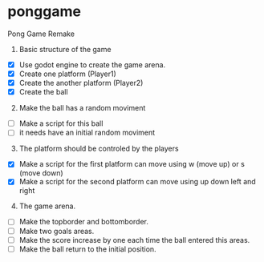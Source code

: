 # ponggame
Pong Game Remake

1) Basic structure of the game

- [x] Use godot engine to create the game arena.
- [x] Create one platform (Player1)
- [x] Create the another platform (Player2)
- [x] Create the ball

2) Make the ball has a random moviment

- [ ] Make a script for this ball
- [ ] it needs have an initial random moviment

3) The platform should be controled by the players

- [x] Make a script for the first platform can move using w (move up) or s (move down)
- [x] Make a script for the second platform can move using up down left and right

4) The game arena.

- [ ] Make the topborder and bottomborder.
- [ ] Make two goals areas.
- [ ] Make the score increase by one each time the ball entered this areas.
- [ ] Make the ball return to the initial position.
